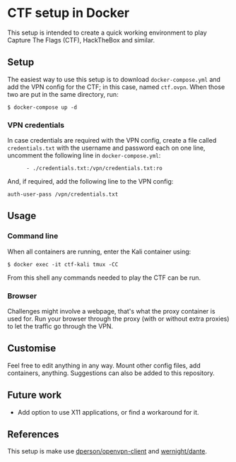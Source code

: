 
# CTF setup in Docker
This setup is intended to create a quick working environment to play Capture The Flags (CTF), HackTheBox and similar.

## Setup
The easiest way to use this setup is to download `docker-compose.yml` and add the VPN config for the CTF; in this case, named `ctf.ovpn`. When those two are put in the same directory, run:
```
$ docker-compose up -d
```

### VPN credentials
In case credentials are required with the VPN config, create a file called `credentials.txt` with the username and password each on one line, uncomment the following line in `docker-compose.yml`:
```
      - ./credentials.txt:/vpn/credentials.txt:ro
```

And, if required, add the following line to the VPN config:
```
auth-user-pass /vpn/credentials.txt
```

## Usage

### Command line 
When all containers are running, enter the Kali container using:
```
$ docker exec -it ctf-kali tmux -CC
```

From this shell any commands needed to play the CTF can be run.

### Browser
Challenges might involve a webpage, that's what the proxy container is used for. Run your browser through the proxy (with or without extra proxies) to let the traffic go through the VPN.

## Customise
Feel free to edit anything in any way. Mount other config files, add containers, anything. Suggestions can also be added to this repository.

## Future work

- Add option to use X11 applications, or find a workaround for it.

## References

This setup is make use [dperson/openvpn-client](https://github.com/dperson/openvpn-client) and [wernight/dante](https://github.com/wernight/docker-dante).
